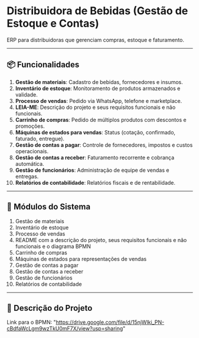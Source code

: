 # Distribuidora de Bebidas (Gestão de Estoque e Contas)

ERP para distribuidoras que gerenciam compras, estoque e faturamento.

---

## 📦 Funcionalidades

1. **Gestão de materiais**: Cadastro de bebidas, fornecedores e insumos.
2. **Inventário de estoque**: Monitoramento de produtos armazenados e validade.
3. **Processo de vendas**: Pedido via WhatsApp, telefone e marketplace.
4. **LEIA-ME**: Descrição do projeto e seus requisitos funcionais e não funcionais.
5. **Carrinho de compras**: Pedido de múltiplos produtos com descontos e promoções.
6. **Máquinas de estados para vendas**: Status (cotação, confirmado, faturado, entregue).
7. **Gestão de contas a pagar**: Controle de fornecedores, impostos e custos operacionais.
8. **Gestão de contas a receber**: Faturamento recorrente e cobrança automática.
9. **Gestão de funcionários**: Administração de equipe de vendas e entregas.
10. **Relatórios de contabilidade**: Relatórios fiscais e de rentabilidade.

---

## 🧩 Módulos do Sistema

1. Gestão de materiais  
2. Inventário de estoque  
3. Processo de vendas  
4. README com a descrição do projeto, seus requisitos funcionais e não funcionais e o diagrama BPMN  
5. Carrinho de compras  
6. Máquinas de estados para representações de vendas  
7. Gestão de contas a pagar  
8. Gestão de contas a receber  
9. Gestão de funcionários  
10. Relatórios de contabilidade

---

## 🧾 Descrição do Projeto

Link para o BPMN:
"https://drive.google.com/file/d/15njWlki_PN-cBdfaWcLgm9wzTkU0mF7X/view?usp=sharing"
